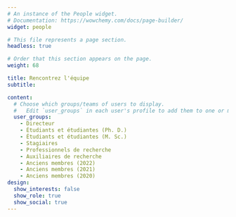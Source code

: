 ```yaml
---
# An instance of the People widget.
# Documentation: https://wowchemy.com/docs/page-builder/
widget: people

# This file represents a page section.
headless: true

# Order that this section appears on the page.
weight: 68

title: Rencontrez l'équipe
subtitle:

content:
  # Choose which groups/teams of users to display.
  #   Edit `user_groups` in each user's profile to add them to one or more of these groups.
  user_groups:
    - Directeur
    - Étudiants et étudiantes (Ph. D.)
    - Étudiants et étudiantes (M. Sc.)
    - Stagiaires
    - Professionnels de recherche
    - Auxiliaires de recherche
    - Anciens membres (2022)
    - Anciens membres (2021)
    - Anciens membres (2020)
design:
  show_interests: false
  show_role: true
  show_social: true
---
```

